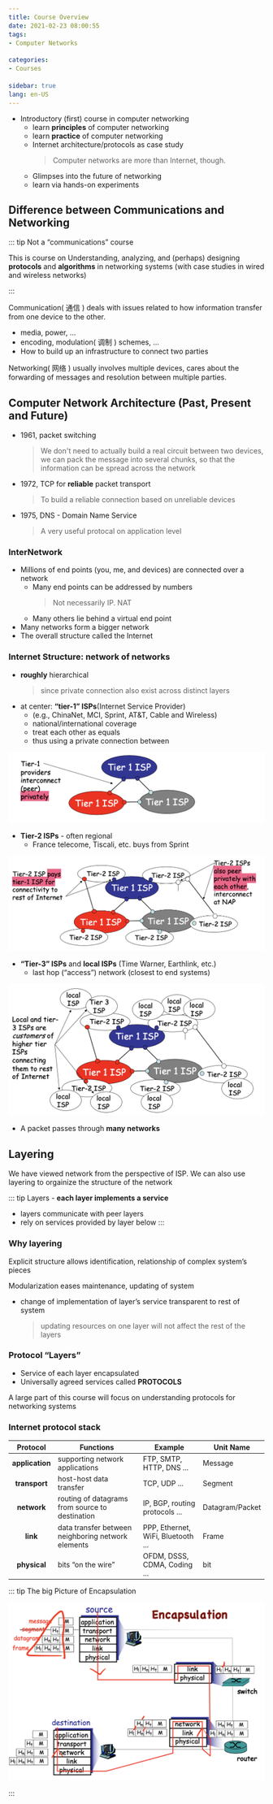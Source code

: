 ```yaml
---
title: Course Overview
date: 2021-02-23 08:00:55
tags: 
- Computer Networks

categories: 
- Courses

sidebar: true
lang: en-US
---
```



<!-- more -->



- Introductory (first) course in computer networking
  - learn **principles** of computer networking
  - learn **practice** of computer networking
  - Internet architecture/protocols as case study
    > Computer networks are more than Internet, though.
  - Glimpses into the future of networking
  - learn via hands-on experiments

## Difference between Communications and Networking

::: tip Not a “communications” course

This is course on Understanding, analyzing, and (perhaps) designing **protocols** and **algorithms** in networking systems (with case studies in wired and wireless networks)

:::

Communication( 通信 ) deals with issues related to how information transfer from one device to the other.
- media, power, ...
- encoding, modulation( 调制 ) schemes, ...
- How to build up an infrastructure to connect two parties

Networking( 网络 ) usually involves multiple devices, cares about the forwarding of messages and resolution between multiple parties.


## Computer Network Architecture (Past, Present and Future)

- 1961, packet switching
  > We don't need to actually build a real circuit between two devices, we can pack the message into several chunks, so that the information can be spread across the network
- 1972, TCP for **reliable** packet transport
  > To build a reliable connection based on unreliable devices
- 1975, DNS - Domain Name Service
  > A very useful protocal on application level


### InterNetwork

- Millions of end points (you, me, and devices) are connected over a network
  - Many end points can be addressed by numbers
    > Not necessarily IP. NAT
  - Many others lie behind a virtual end point
- Many networks form a bigger network
- The overall structure called the Internet


### Internet Structure: network of networks

- **roughly** hierarchical
  > since private connection also exist across distinct layers 
- at center: **“tier-1” ISPs**(Internet Service Provider)
  - (e.g., ChinaNet, MCI, Sprint, AT&T, Cable and Wireless)
  - national/international coverage
  - treat each other as equals
  - thus using a private connection between

![](./img/02-23-09-00-01.png)

- **Tier-2 ISPs** - often regional
  - France telecome, Tiscali, etc. buys from Sprint

![](./img/02-23-09-01-34.png)

- **“Tier-3” ISPs** and **local ISPs** (Time Warner, Earthlink, etc.) 
  - last hop (“access”) network (closest to end systems)

![](./img/02-23-09-02-10.png)

- A packet passes through **many networks**


## Layering

We have viewed network from the perspective of ISP. We can also use layering to orgainize the structure of the network

::: tip
Layers - **each layer implements a service**
- layers communicate with peer layers
- rely on services provided by layer below
:::

### Why layering

Explicit structure allows identification, relationship of complex system’s pieces

Modularization eases maintenance, updating of system
- change of implementation of layer’s service transparent to rest of system
  > updating resources on one layer will not affect the rest of the layers

### Protocol “Layers”

- Service of each layer encapsulated 
- Universally agreed services called **PROTOCOLS**

A large part of this course will focus on understanding protocols for networking systems



### Internet protocol stack

|  Protocol     |  Functions     | Example      | Unit Name |
|  :--: |  ---  |  ---  | --- |
|  **application**     | supporting network applications      | FTP, SMTP, HTTP, DNS ...     | Message |
|  **transport**     |  host-host data transfer     | TCP, UDP ...      | Segment |
|  **network**     | routing of datagrams from source to destination      | IP, BGP, routing protocols ...      | Datagram/Packet|
|  **link**     | data transfer between neighboring network elements      |  PPP, Ethernet, WiFi, Bluetooth ...     | Frame|
|  **physical**     | bits “on the wire”      |  OFDM, DSSS, CDMA, Coding ...     | bit |


::: tip The big Picture of Encapsulation

![](./img/02-23-09-23-52.png)

:::